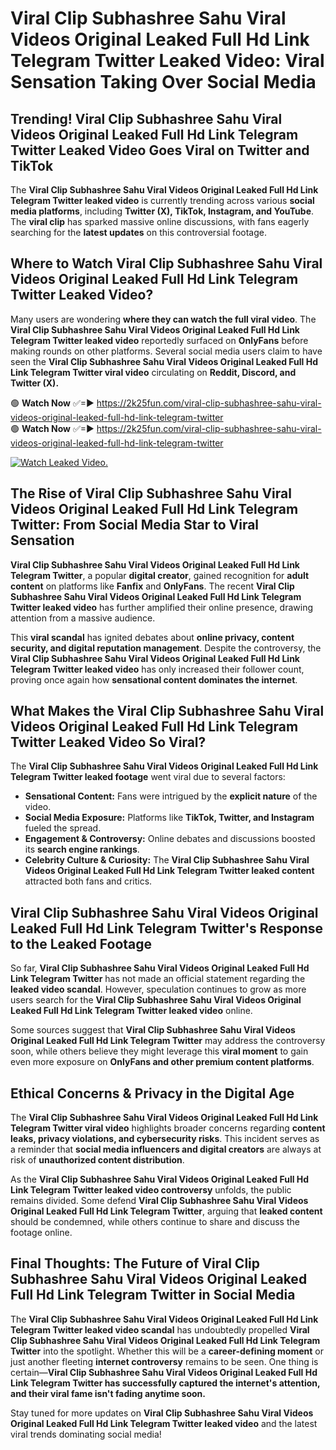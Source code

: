 # Viral Clip Subhashree Sahu Viral Videos Original Leaked Full Hd Link Telegram Twitter Leaked Video: Viral Sensation Taking Over Social Media

## **Trending! Viral Clip Subhashree Sahu Viral Videos Original Leaked Full Hd Link Telegram Twitter Leaked Video Goes Viral on Twitter and TikTok**
The **Viral Clip Subhashree Sahu Viral Videos Original Leaked Full Hd Link Telegram Twitter leaked video** is currently trending across various **social media platforms**, including **Twitter (X), TikTok, Instagram, and YouTube**. The **viral clip** has sparked massive online discussions, with fans eagerly searching for the **latest updates** on this controversial footage.

## **Where to Watch Viral Clip Subhashree Sahu Viral Videos Original Leaked Full Hd Link Telegram Twitter Leaked Video?**
Many users are wondering **where they can watch the full viral video**. The **Viral Clip Subhashree Sahu Viral Videos Original Leaked Full Hd Link Telegram Twitter leaked video** reportedly surfaced on **OnlyFans** before making rounds on other platforms. Several social media users claim to have seen the **Viral Clip Subhashree Sahu Viral Videos Original Leaked Full Hd Link Telegram Twitter viral video** circulating on **Reddit, Discord, and Twitter (X).**

🟢 **Watch Now** ✅=► https://2k25fun.com/viral-clip-subhashree-sahu-viral-videos-original-leaked-full-hd-link-telegram-twitter  
🟢 **Watch Now** ✅=► https://2k25fun.com/viral-clip-subhashree-sahu-viral-videos-original-leaked-full-hd-link-telegram-twitter  

[![Watch Leaked Video.](https://miro.medium.com/v2/resize:fit:828/format:webp/1*cilzJN44JGOrTw9NJCrNHA.gif "Watch Leaked Video")](https://2k25fun.com/viral-clip-subhashree-sahu-viral-videos-original-leaked-full-hd-link-telegram-twitter)

## **The Rise of Viral Clip Subhashree Sahu Viral Videos Original Leaked Full Hd Link Telegram Twitter: From Social Media Star to Viral Sensation**
**Viral Clip Subhashree Sahu Viral Videos Original Leaked Full Hd Link Telegram Twitter**, a popular **digital creator**, gained recognition for **adult content** on platforms like **Fanfix** and **OnlyFans**. The recent **Viral Clip Subhashree Sahu Viral Videos Original Leaked Full Hd Link Telegram Twitter leaked video** has further amplified their online presence, drawing attention from a massive audience.

This **viral scandal** has ignited debates about **online privacy, content security, and digital reputation management**. Despite the controversy, the **Viral Clip Subhashree Sahu Viral Videos Original Leaked Full Hd Link Telegram Twitter leaked video** has only increased their follower count, proving once again how **sensational content dominates the internet**.

## **What Makes the Viral Clip Subhashree Sahu Viral Videos Original Leaked Full Hd Link Telegram Twitter Leaked Video So Viral?**
The **Viral Clip Subhashree Sahu Viral Videos Original Leaked Full Hd Link Telegram Twitter leaked footage** went viral due to several factors:
- **Sensational Content:** Fans were intrigued by the **explicit nature** of the video.
- **Social Media Exposure:** Platforms like **TikTok, Twitter, and Instagram** fueled the spread.
- **Engagement & Controversy:** Online debates and discussions boosted its **search engine rankings**.
- **Celebrity Culture & Curiosity:** The **Viral Clip Subhashree Sahu Viral Videos Original Leaked Full Hd Link Telegram Twitter leaked content** attracted both fans and critics.

## **Viral Clip Subhashree Sahu Viral Videos Original Leaked Full Hd Link Telegram Twitter's Response to the Leaked Footage**
So far, **Viral Clip Subhashree Sahu Viral Videos Original Leaked Full Hd Link Telegram Twitter** has not made an official statement regarding the **leaked video scandal**. However, speculation continues to grow as more users search for the **Viral Clip Subhashree Sahu Viral Videos Original Leaked Full Hd Link Telegram Twitter leaked video** online.

Some sources suggest that **Viral Clip Subhashree Sahu Viral Videos Original Leaked Full Hd Link Telegram Twitter** may address the controversy soon, while others believe they might leverage this **viral moment** to gain even more exposure on **OnlyFans and other premium content platforms**.

## **Ethical Concerns & Privacy in the Digital Age**
The **Viral Clip Subhashree Sahu Viral Videos Original Leaked Full Hd Link Telegram Twitter viral video** highlights broader concerns regarding **content leaks, privacy violations, and cybersecurity risks**. This incident serves as a reminder that **social media influencers and digital creators** are always at risk of **unauthorized content distribution**.

As the **Viral Clip Subhashree Sahu Viral Videos Original Leaked Full Hd Link Telegram Twitter leaked video controversy** unfolds, the public remains divided. Some defend **Viral Clip Subhashree Sahu Viral Videos Original Leaked Full Hd Link Telegram Twitter**, arguing that **leaked content** should be condemned, while others continue to share and discuss the footage online.

## **Final Thoughts: The Future of Viral Clip Subhashree Sahu Viral Videos Original Leaked Full Hd Link Telegram Twitter in Social Media**
The **Viral Clip Subhashree Sahu Viral Videos Original Leaked Full Hd Link Telegram Twitter leaked video scandal** has undoubtedly propelled **Viral Clip Subhashree Sahu Viral Videos Original Leaked Full Hd Link Telegram Twitter** into the spotlight. Whether this will be a **career-defining moment** or just another fleeting **internet controversy** remains to be seen. One thing is certain—**Viral Clip Subhashree Sahu Viral Videos Original Leaked Full Hd Link Telegram Twitter has successfully captured the internet's attention, and their viral fame isn't fading anytime soon.**

Stay tuned for more updates on **Viral Clip Subhashree Sahu Viral Videos Original Leaked Full Hd Link Telegram Twitter leaked video** and the latest viral trends dominating social media!